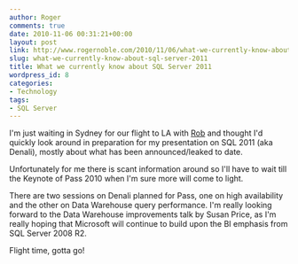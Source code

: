 ```yaml
---
author: Roger
comments: true
date: 2010-11-06 00:31:21+00:00
layout: post
link: http://www.rogernoble.com/2010/11/06/what-we-currently-know-about-sql-server-2011/
slug: what-we-currently-know-about-sql-server-2011
title: What we currently know about SQL Server 2011
wordpress_id: 8
categories:
- Technology
tags:
- SQL Server
---
```


I'm just waiting in Sydney for our flight to LA with [Rob](http://sqlblog.com/blogs/rob_farley/default.aspx) and thought I'd quickly look around in preparation for my presentation on SQL 2011 (aka Denali), mostly about what has been announced/leaked to date.

Unfortunately for me there is scant information around so I'll have to wait till the Keynote of Pass 2010 when I'm sure more will come to light.

There are two sessions on Denali planned for Pass, one on high availability and the other on Data Warehouse query performance. I'm really looking forward to the Data Warehouse improvements talk by Susan Price, as I'm really hoping that Microsoft will continue to build upon the BI emphasis from SQL Server 2008 R2.

Flight time, gotta go!
